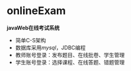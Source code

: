 # onlineExam
**javaWeb在线考试系统**
- 简单C-S架构
- 数据库采用*mysql*，JDBC编程
- 教师账号登录：发布题目、在线批卷、学生管理
- 学生账号登录：选择课程、在线答题、错题管理
